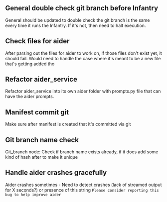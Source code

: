 ## General double check git branch before Infantry

General should be updated to double check the git branch is the same every time it runs the Infantry.  If it's not, then need to halt execution.

## Check files for aider

After parsing out the files for aider to work on, if those files don't exist yet, it should fail. Would need to handle the case where it's meant to be a new file that's getting added tho

## Refactor aider_service

Refactor aider_service into its own aider folder with prompts.py file that can have the aider prompts.

## Manifest commit git

Make sure after manifest is created that it's committed via git

## Git branch name check

Git_branch node: Check if branch name exists already, if it does add some kind of hash after to make it unique

## Handle aider crashes gracefully

Aider crashes sometimes - Need to detect crashes (lack of streamed output for X seconds?) or presence of this string `Please consider reporting this bug to help improve aider`
